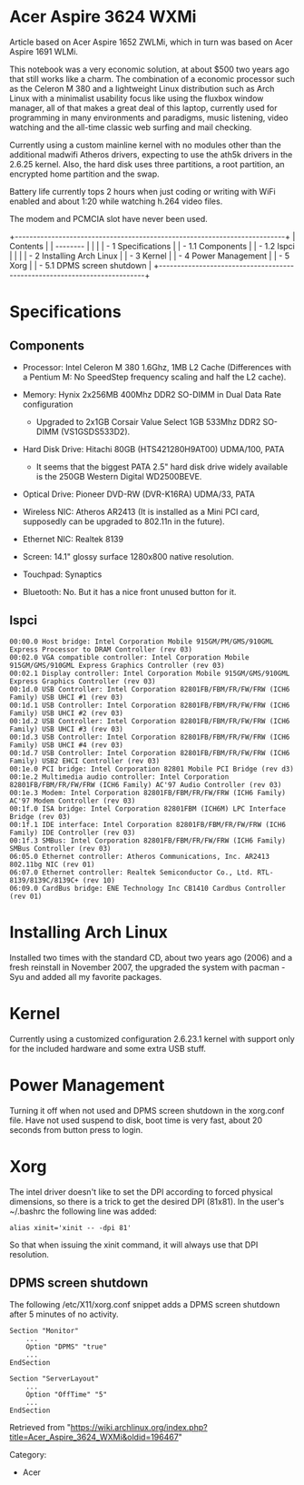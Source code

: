 Acer Aspire 3624 WXMi
=====================

Article based on Acer Aspire 1652 ZWLMi, which in turn was based on Acer
Aspire 1691 WLMi.

This notebook was a very economic solution, at about $500 two years ago
that still works like a charm. The combination of a economic processor
such as the Celeron M 380 and a lightweight Linux distribution such as
Arch Linux with a minimalist usability focus like using the fluxbox
window manager, all of that makes a great deal of this laptop, currently
used for programming in many environments and paradigms, music
listening, video watching and the all-time classic web surfing and mail
checking.

Currently using a custom mainline kernel with no modules other than the
additional madwifi Atheros drivers, expecting to use the ath5k drivers
in the 2.6.25 kernel. Also, the hard disk uses three partitions, a root
partition, an encrypted home partition and the swap.

Battery life currently tops 2 hours when just coding or writing with
WiFi enabled and about 1:20 while watching h.264 video files.

The modem and PCMCIA slot have never been used.

+--------------------------------------------------------------------------+
| Contents                                                                 |
| --------                                                                 |
|                                                                          |
| -   1 Specifications                                                     |
|     -   1.1 Components                                                   |
|     -   1.2 lspci                                                        |
|                                                                          |
| -   2 Installing Arch Linux                                              |
| -   3 Kernel                                                             |
| -   4 Power Management                                                   |
| -   5 Xorg                                                               |
|     -   5.1 DPMS screen shutdown                                         |
+--------------------------------------------------------------------------+

Specifications
==============

Components
----------

-   Processor: Intel Celeron M 380 1.6Ghz, 1MB L2 Cache (Differences
    with a Pentium M: No SpeedStep frequency scaling and half the L2
    cache).
-   Memory: Hynix 2x256MB 400Mhz DDR2 SO-DIMM in Dual Data Rate
    configuration
    -   Upgraded to 2x1GB Corsair Value Select 1GB 533Mhz DDR2 SO-DIMM
        (VS1GSDS533D2).

-   Hard Disk Drive: Hitachi 80GB (HTS421280H9AT00) UDMA/100, PATA
    -   It seems that the biggest PATA 2.5" hard disk drive widely
        available is the 250GB Western Digital WD2500BEVE.

-   Optical Drive: Pioneer DVD-RW (DVR-K16RA) UDMA/33, PATA
-   Wireless NIC: Atheros AR2413 (It is installed as a Mini PCI card,
    supposedly can be upgraded to 802.11n in the future).
-   Ethernet NIC: Realtek 8139
-   Screen: 14.1" glossy surface 1280x800 native resolution.
-   Touchpad: Synaptics
-   Bluetooth: No. But it has a nice front unused button for it.

lspci
-----

    00:00.0 Host bridge: Intel Corporation Mobile 915GM/PM/GMS/910GML Express Processor to DRAM Controller (rev 03)
    00:02.0 VGA compatible controller: Intel Corporation Mobile 915GM/GMS/910GML Express Graphics Controller (rev 03)
    00:02.1 Display controller: Intel Corporation Mobile 915GM/GMS/910GML Express Graphics Controller (rev 03)
    00:1d.0 USB Controller: Intel Corporation 82801FB/FBM/FR/FW/FRW (ICH6 Family) USB UHCI #1 (rev 03)
    00:1d.1 USB Controller: Intel Corporation 82801FB/FBM/FR/FW/FRW (ICH6 Family) USB UHCI #2 (rev 03)
    00:1d.2 USB Controller: Intel Corporation 82801FB/FBM/FR/FW/FRW (ICH6 Family) USB UHCI #3 (rev 03)
    00:1d.3 USB Controller: Intel Corporation 82801FB/FBM/FR/FW/FRW (ICH6 Family) USB UHCI #4 (rev 03)
    00:1d.7 USB Controller: Intel Corporation 82801FB/FBM/FR/FW/FRW (ICH6 Family) USB2 EHCI Controller (rev 03)
    00:1e.0 PCI bridge: Intel Corporation 82801 Mobile PCI Bridge (rev d3)
    00:1e.2 Multimedia audio controller: Intel Corporation 82801FB/FBM/FR/FW/FRW (ICH6 Family) AC'97 Audio Controller (rev 03)
    00:1e.3 Modem: Intel Corporation 82801FB/FBM/FR/FW/FRW (ICH6 Family) AC'97 Modem Controller (rev 03)
    00:1f.0 ISA bridge: Intel Corporation 82801FBM (ICH6M) LPC Interface Bridge (rev 03)
    00:1f.1 IDE interface: Intel Corporation 82801FB/FBM/FR/FW/FRW (ICH6 Family) IDE Controller (rev 03)
    00:1f.3 SMBus: Intel Corporation 82801FB/FBM/FR/FW/FRW (ICH6 Family) SMBus Controller (rev 03)
    06:05.0 Ethernet controller: Atheros Communications, Inc. AR2413 802.11bg NIC (rev 01)
    06:07.0 Ethernet controller: Realtek Semiconductor Co., Ltd. RTL-8139/8139C/8139C+ (rev 10)
    06:09.0 CardBus bridge: ENE Technology Inc CB1410 Cardbus Controller (rev 01)

Installing Arch Linux
=====================

Installed two times with the standard CD, about two years ago (2006) and
a fresh reinstall in November 2007, the upgraded the system with pacman
-Syu and added all my favorite packages.

Kernel
======

Currently using a customized configuration 2.6.23.1 kernel with support
only for the included hardware and some extra USB stuff.

Power Management
================

Turning it off when not used and DPMS screen shutdown in the xorg.conf
file. Have not used suspend to disk, boot time is very fast, about 20
seconds from button press to login.

Xorg
====

The intel driver doesn't like to set the DPI according to forced
physical dimensions, so there is a trick to get the desired DPI (81x81).
In the user's ~/.bashrc the following line was added:

    alias xinit='xinit -- -dpi 81'

So that when issuing the xinit command, it will always use that DPI
resolution.

DPMS screen shutdown
--------------------

The following /etc/X11/xorg.conf snippet adds a DPMS screen shutdown
after 5 minutes of no activity.

    Section "Monitor"
        ...
        Option "DPMS" "true"
        ...
    EndSection

    Section "ServerLayout"
        ...
        Option "OffTime" "5" 
        ...
    EndSection

Retrieved from
"https://wiki.archlinux.org/index.php?title=Acer_Aspire_3624_WXMi&oldid=196467"

Category:

-   Acer
